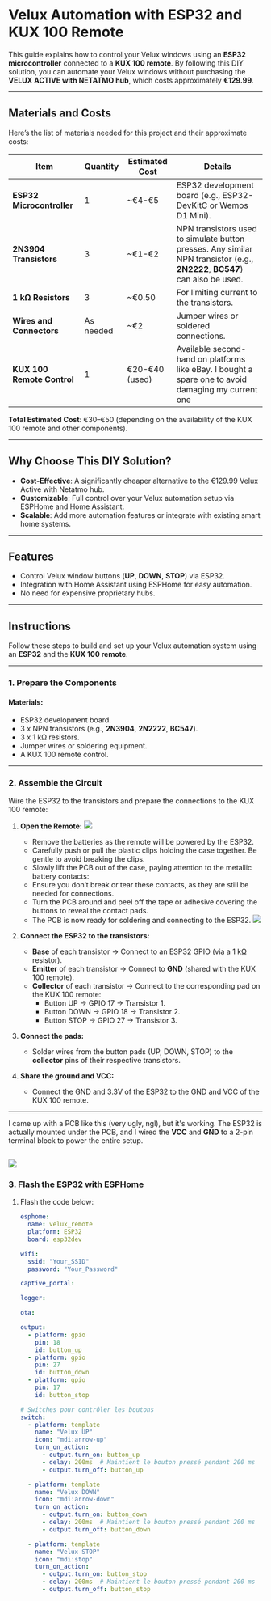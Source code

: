 # Velux Automation with ESP32 and KUX 100 Remote

This guide explains how to control your Velux windows using an **ESP32 microcontroller** connected to a **KUX 100 remote**. By following this DIY solution, you can automate your Velux windows without purchasing the **VELUX ACTIVE with NETATMO hub**, which costs approximately **€129.99**.

---

## Materials and Costs

Here’s the list of materials needed for this project and their approximate costs:

| **Item**               | **Quantity** | **Estimated Cost** | **Details**                                               |
|-------------------------|--------------|---------------------|-----------------------------------------------------------|
| **ESP32 Microcontroller** | 1            | ~€4-€5           | ESP32 development board (e.g., ESP32-DevKitC or Wemos D1 Mini). |
| **2N3904 Transistors**    | 3            | ~€1-€2             | NPN transistors used to simulate button presses. Any similar NPN transistor (e.g., **2N2222**, **BC547**) can also be used. |
| **1 kΩ Resistors**       | 3            | ~€0.50             | For limiting current to the transistors.                 |
| **Wires and Connectors** | As needed    | ~€2                | Jumper wires or soldered connections.                    |
| **KUX 100 Remote Control** | 1            | €20-€40 (used)     | Available second-hand on platforms like eBay. I bought a spare one to avoid damaging my current one           |

**Total Estimated Cost**: €30–€50 (depending on the availability of the KUX 100 remote and other components).

---

## Why Choose This DIY Solution?

- **Cost-Effective**: A significantly cheaper alternative to the €129.99 Velux Active with Netatmo hub.
- **Customizable**: Full control over your Velux automation setup via ESPHome and Home Assistant.
- **Scalable**: Add more automation features or integrate with existing smart home systems.

---

## Features

- Control Velux window buttons (**UP**, **DOWN**, **STOP**) via ESP32.
- Integration with Home Assistant using ESPHome for easy automation.
- No need for expensive proprietary hubs.

---

## Instructions

Follow these steps to build and set up your Velux automation system using an **ESP32** and the **KUX 100 remote**.

---

### 1. **Prepare the Components**
#### Materials:
- ESP32 development board.
- 3 x NPN transistors (e.g., **2N3904**, **2N2222**, **BC547**).
- 3 x 1 kΩ resistors.
- Jumper wires or soldering equipment.
- A KUX 100 remote control.

---

### 2. **Assemble the Circuit**
Wire the ESP32 to the transistors and prepare the connections to the KUX 100 remote:



1. **Open the Remote:**
   ![](/photos/Untitled-2.jpg)
   - Remove the batteries as the remote will be powered by the ESP32.
   - Carefully push or pull the plastic clips holding the case together. Be gentle to avoid breaking the clips.
   - Slowly lift the PCB out of the case, paying attention to the metallic battery contacts:
   - Ensure you don’t break or tear these contacts, as they are still be needed for connections.
   - Turn the PCB around and peel off the tape or adhesive covering the buttons to reveal the contact pads.
   - The PCB is now ready for soldering and connecting to the ESP32.
![](/photos/Untitled-1.jpg)

3. **Connect the ESP32 to the transistors:**
   - **Base** of each transistor → Connect to an ESP32 GPIO (via a 1 kΩ resistor).
   - **Emitter** of each transistor → Connect to **GND** (shared with the KUX 100 remote).
   - **Collector** of each transistor → Connect to the corresponding pad on the KUX 100 remote:
     - Button UP → GPIO 17 → Transistor 1.
     - Button DOWN → GPIO 18 → Transistor 2.
     - Button STOP → GPIO 27 → Transistor 3.

4. **Connect the pads:**
   - Solder wires from the button pads (UP, DOWN, STOP) to the **collector** pins of their respective transistors.

5. **Share the ground and VCC:**
   - Connect the GND and 3.3V of the ESP32 to the GND and VCC of the KUX 100 remote.

---

I came up with a PCB like this (very ugly, ngl), but it's working. The ESP32 is actually mounted under the PCB, and I wired the **VCC** and **GND** to a 2-pin terminal block to power the entire setup.

![](/photos/2833AC95-E9AB-4DBA-80E0-8B1037A12F69.jpg)
---

### 3. **Flash the ESP32 with ESPHome**
1. Flash the code below:

   ```yaml
   esphome:
     name: velux_remote
     platform: ESP32
     board: esp32dev

   wifi:
     ssid: "Your_SSID"
     password: "Your_Password"

   captive_portal:

   logger:

   ota:

   output:
     - platform: gpio
       pin: 18
       id: button_up
     - platform: gpio
       pin: 27
       id: button_down
     - platform: gpio
       pin: 17
       id: button_stop
   
   # Switches pour contrôler les boutons
   switch:
     - platform: template
       name: "Velux UP"
       icon: "mdi:arrow-up"
       turn_on_action:
         - output.turn_on: button_up
         - delay: 200ms  # Maintient le bouton pressé pendant 200 ms
         - output.turn_off: button_up
   
     - platform: template
       name: "Velux DOWN"
       icon: "mdi:arrow-down"
       turn_on_action:
         - output.turn_on: button_down
         - delay: 200ms  # Maintient le bouton pressé pendant 200 ms
         - output.turn_off: button_down
   
     - platform: template
       name: "Velux STOP"
       icon: "mdi:stop"
       turn_on_action:
         - output.turn_on: button_stop
         - delay: 200ms  # Maintient le bouton pressé pendant 200 ms
         - output.turn_off: button_stop
   ```
